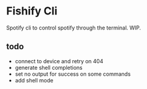 # Fishify Cli

Spotify cli to control spotify through the terminal. WIP.

## todo
- connect to device and retry on 404
- generate shell completions
- set no output for success on some commands
- add shell mode

